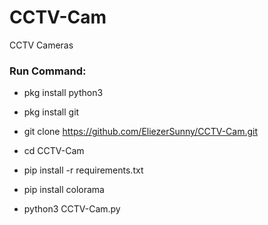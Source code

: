 # CCTV-Cam

CCTV Cameras

<h3> Run Command: </h3>

* pkg install python3

* pkg install git

* git clone https://github.com/EliezerSunny/CCTV-Cam.git

* cd CCTV-Cam

* pip install -r requirements.txt

* pip install colorama

* python3 CCTV-Cam.py 
